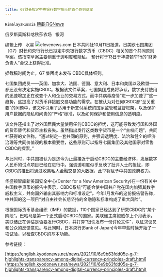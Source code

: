 ```yaml
---
title: G7财长拟定中央银行数字货币的首个原则草案
---
```

`HimalayaRussia` [轉載自GNews](https://gnews.org/zh-hans/1588167/)

俄罗斯莫斯科喀秋莎农场   银河

编辑上传   水星
![](https://assets.gnews.org/wp-content/uploads/2021/10/c.png)elevenews.com
日本共同社10月11日报道，日美欧七国集团（G7）财长和央行行长已拟定中央银行数字货币（CBDC）相关的首个共同原则草案。该指南草案主要侧重于透明度和隐私， 预计将于13日于华盛顿举行的“财务负责人”会议上获得批准。

据截稿时间为止，G7 集团尚未发布 CBDC具体细则。

七国集团成员——英国、加拿大、法国、德国、意大利、日本和美国以及欧盟——都还没有决定实施CBDC。根据该文件草案，七国集团成员将承认，数字支付使用的迅速增加正在改变个人和企业的交易方式，而中共病毒疫情“进一步加速了”这一趋势，这提高了对货币非接触交易功能的需求。在被认为对任何CBDC都“至关重要”的问题中，该文件引用了适用于新支付系统的国家监管和监督框架，以及保护用户数据的隐私和问责的“严格”标准，以及如何保护和使用信息的透明度。

该文件还指出了对外国居民大量使用任何CBDC的担忧，这可能导致发行国和外国的货币替代和货币主权丧失。虽然指出发行这类数字货币是一个“主权问题”，共同社获得的文件称，“通过制定一套共同的原则，并强调透明度、法治和健全的经济治理等共同价值观的根本重要性，这些原则可以指导七国集团及其他国家对零售CBDC的探索。”

与此同时，中共国被认为是迄今为止最接近于启动CBDC的主要经济体，发展数字人民币的试点项目已经在进行中。强调透明度似乎反映了批评人士的担忧，即CBDC的推出将通过收集私人金融交易的大数据，此举将赋予中共国政府权力。

华盛顿智库新美国安全中心(Center for a New American Security)在一份有关中共国数字货币的报告中表示，CBDC系统“可能会使中国共产党在国内加强其数字威权主义，并向国外输出其影响力和标准设定”。今年1月发布的这份报告警告称，中共国的这一项目“对自由社会长期坚持的金融隐私标准构成了重大风险”。

根据国际货币基金组织（IMF）的数据，110个国家已经达到了研究CBDC的“某个阶段”。巴哈马是第一个正式启动CBDC的国家。美联储主席鲍威尔上个月表示，美联储正在评估是否要发行CBDC，并打算“很快发布一份讨论文件”，以征求议员和公众的反馈意见。与此同时，日本央行(Bank of Japan)今年早些时候开始了一项试验，以检查CBDC的基本功能。

参考链接：

[https://english.kyodonews.net/news/2021/10/6e9b63fdd05e-g-7-highlights-transparency-among-digital-currency-principles-draft.html](https://english.kyodonews.net/news/2021/10/6e9b63fdd05e-g-7-highlights-transparency-among-digital-currency-principles-draft.html)

